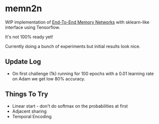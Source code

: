 # memn2n
WIP implementation of [End-To-End Memory Networks](http://arxiv.org/abs/1503.08895) with sklearn-like interface using Tensorflow.

It's not 100% ready yet!

Currently doing a bunch of experiments but initial results look nice.

## Update Log

* On first challenge (1k) running for 100 epochs with a 0.01 learning rate on Adam we get low 80% accuracy.

## Things To Try

* Linear start - don't do softmax on the probabilities at first
* Adjacent sharing
* Temporal Encoding
